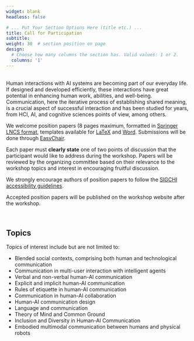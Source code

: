 ```yaml
---
widget: blank
headless: false

# ... Put Your Section Options Here (title etc.) ...
title: Call for Participation
subtitle:
weight: 30  # section position on page
design:
  # Choose how many columns the section has. Valid values: 1 or 2.
  columns: '1'
---
```

<br />
Human interactions with AI systems are becoming part of our everyday life. If designed and developed efficiently, these interactions have great potential in enhancing human work, abilities, and well-being. Communication, here the iterative process of establishing shared meaning, is a crucial aspect of successful interaction and has been studied for years, from HCI, AI, and cognitive sciences points of view, among others.

We welcome position papers (8 pages maximum, formatted in [Springer LNCS format](https://www.springer.com/computer/lncs?SGWID=0-164-6-793341-0), templates available for [LaTeX](https://www.interact2021.org/templates/llncs2e.zip) and [Word](https://www.interact2021.org/templates/splnproc1703.zip). Submissions will be done through [EasyChair](https://easychair.org/conferences/?conf=chai23). 

Each paper must **clearly state** one of two points of discussion that the participant would like to address during the workshop. Papers will be reviewed by the organizing committee based on their relevance to the workshop topics and interest in encouraging fruitful discussion. 

We strongly encourage authors of position papers to follow the [SIGCHI accessibility guidelines](https://sigchi.org/conferences/author-resources/accessibility-guide/). 

Accepted position papers will be published on the workshop website after the workshop. 


<br />

## Topics 
Topics of interest include but are not limited to: 
- Blended social contexts, comprising both human and technological communication
- Communication in multi-user interaction with intelligent agents
- Verbal and non-verbal human-AI communication
- Explicit and implicit human-AI communication
- Rules of etiquette in human-AI communication
- Communication in human-AI collaboration
- Human-AI communication design
- Language and communication
- Theory of Mind and Common Ground
- Inclusion and Diversity in Human-AI Communication
- Embodied multimodal communication between humans and physical robots



